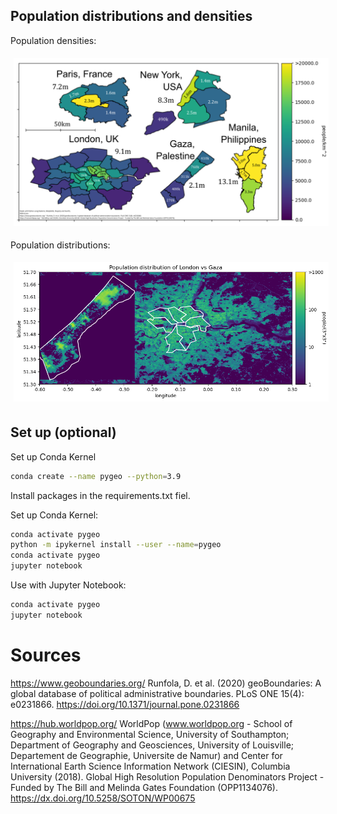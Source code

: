 ## Population distributions and densities

Population densities:

<p align="center">
  <img src="images/all_densities_annotated.png" style="padding:5px"/>
</p>

Population distributions:

<p align="center">
  <img src="images/london_gaza_distribution.png" style="padding:5px"/>
</p>

## Set up (optional)

Set up Conda Kernel

```bash
conda create --name pygeo --python=3.9
```

Install packages in the requirements.txt fiel.

Set up Conda Kernel:
```bash
conda activate pygeo
python -m ipykernel install --user --name=pygeo
conda activate pygeo
jupyter notebook
```

Use with Jupyter Notebook:

```bash
conda activate pygeo
jupyter notebook
```

# Sources

https://www.geoboundaries.org/ 
Runfola, D. et al. (2020) geoBoundaries: A global database of political administrative boundaries. PLoS ONE 15(4): e0231866. https://doi.org/10.1371/journal.pone.0231866

https://hub.worldpop.org/
WorldPop (www.worldpop.org - School of Geography and Environmental Science, University of Southampton;
Department of Geography and Geosciences, University of Louisville; Departement de Geographie, Universite
de Namur) and Center for International Earth Science Information Network (CIESIN), Columbia University
(2018). Global High Resolution Population Denominators Project - Funded by The Bill and Melinda Gates
Foundation (OPP1134076). https://dx.doi.org/10.5258/SOTON/WP00675